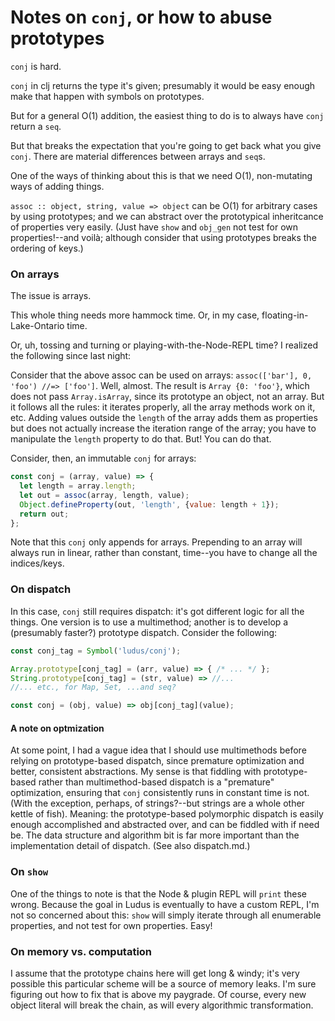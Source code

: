 # Notes on `conj`, or how to abuse prototypes

`conj` is hard.

`conj` in clj returns the type it's given; presumably it would be easy enough make that happen with symbols on prototypes.

But for a general O(1) addition, the easiest thing to do is to always have `conj` return a `seq`.

But that breaks the expectation that you're going to get back what you give `conj`. There are material differences between arrays and `seq`s.

One of the ways of thinking about this is that we need O(1), non-mutating ways of adding things.

`assoc :: object, string, value => object` can be O(1) for arbitrary cases by using prototypes; and we can abstract over the prototypical inheritcance of properties very easily. (Just have `show` and `obj_gen` not test for own properties!--and voilà; although consider that using prototypes breaks the ordering of keys.)

### On arrays
The issue is arrays.

This whole thing needs more hammock time. Or, in my case, floating-in-Lake-Ontario time.

Or, uh, tossing and turning or playing-with-the-Node-REPL time? I realized the following since last night:

Consider that the above assoc can be used on arrays: `assoc(['bar'], 0, 'foo') //=> ['foo']`. Well, almost. The result is `Array {0: 'foo'}`, which does not pass `Array.isArray`, since its prototype an object, not an array. But it follows all the rules: it iterates properly, all the array methods work on it, etc. Adding values outside the `length` of the array adds them as properties but does not actually increase the iteration range of the array; you have to manipulate the `length` property to do that. But! You can do that.

Consider, then, an immutable `conj` for arrays:

```javascript
const conj = (array, value) => {
  let length = array.length;
  let out = assoc(array, length, value);
  Object.defineProperty(out, 'length', {value: length + 1});
  return out;
};
```
Note that this `conj` only appends for arrays. Prepending to an array will always run in linear, rather than constant, time--you have to change all the indices/keys.

### On dispatch
In this case, `conj` still requires dispatch: it's got different logic for all the things. One version is to use a multimethod; another is to develop a (presumably faster?) prototype dispatch. Consider the following:

```javascript
const conj_tag = Symbol('ludus/conj');

Array.prototype[conj_tag] = (arr, value) => { /* ... */ };
String.prototype[conj_tag] = (str, value) => //...
//... etc., for Map, Set, ...and seq?

const conj = (obj, value) => obj[conj_tag](value);
```

#### A note on optmization
At some point, I had a vague idea that I should use multimethods before relying on prototype-based dispatch, since premature optimization and better, consistent abstractions. My sense is that fiddling with prototype-based rather than multimethod-based dispatch is a "premature" optimization, ensuring that `conj` consistently runs in constant time is not. (With the exception, perhaps, of strings?--but strings are a whole other kettle of fish). Meaning: the prototype-based polymorphic dispatch is easily enough accomplished and abstracted over, and can be fiddled with if need be. The data structure and algorithm bit is far more important than the implementation detail of dispatch. (See also dispatch.md.)

### On `show`
One of the things to note is that the Node & plugin REPL will `print` these wrong. Because the goal in Ludus is eventually to have a custom REPL, I'm not so concerned about this: `show` will simply iterate through all enumerable properties, and not test for own properties. Easy!

### On memory vs. computation
I assume that the prototype chains here will get long & windy; it's very possible this particular scheme will be a source of memory leaks. I'm sure figuring out how to fix that is above my paygrade. Of course, every new object literal will break the chain, as will every algorithmic transformation.